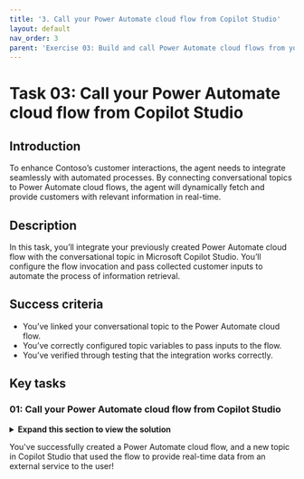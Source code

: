 ```yaml
---
title: '3. Call your Power Automate cloud flow from Copilot Studio'
layout: default
nav_order: 3
parent: 'Exercise 03: Build and call Power Automate cloud flows from your copilot'
---
```


# Task 03: Call your Power Automate cloud flow from Copilot Studio

## Introduction

To enhance Contoso’s customer interactions, the agent needs to integrate seamlessly with automated processes. By connecting conversational topics to Power Automate cloud flows, the agent will dynamically fetch and provide customers with relevant information in real-time.

## Description

In this task, you’ll integrate your previously created Power Automate cloud flow with the conversational topic in Microsoft Copilot Studio. You’ll configure the flow invocation and pass collected customer inputs to automate the process of information retrieval.

## Success criteria

-   You’ve linked your conversational topic to the Power Automate cloud flow.
-   You’ve correctly configured topic variables to pass inputs to the flow.
-   You’ve verified through testing that the integration works correctly.


## Key tasks

### 01: Call your Power Automate cloud flow from Copilot Studio

<details markdown="block"> 
  <summary><strong>Expand this section to view the solution</strong></summary> 

<!--
1. Go back to your tab for Copilot Studio.

1. In the **Save and refresh** dialog, select **Done** to update the flow list with the one you just created. You can also manually refresh the page.

	![b84p7yfo.jpg](../../media/b84p7yfo.jpg)

1. If needed, select the **+** button under the **Question** node again, select **Add an Action**, then select the **Get Ticket Status (@lab.User.FirstName @lab.User.LastName)** flow.

	![vr59wkix.jpg](../../media/vr59wkix.jpg)

	{: .note }
	> A new **Action** node will be added.
	>
	> If the flow requires an input, it requests the value to be selected. The flow you created in the previous steps requires the **TicketNumber** input. Therefore, we need to add this input into the Power Automate action by selecting the variable containing the value from the user, which is **TicketNumber** from earlier in the lab.

	{: .warning }
	> If you don't see the flow you created, **Save** the topic, refresh the page, then try again.
-->
1. In the new **Action** node, under **Power Automate inputs**, select the ellipsis **(...)** next to **Enter or select a value**, then select the **TicketNumber** variable.

	![dmk2ex2j.jpg](../../media/dmk2ex2j.jpg)
	
	{: .note }
	> This is now connected to the Power Automate flow, and outputs the result from Power Automate into the **SNTicketInfo** variable.

	{: .important }
	> **Pro tips**: 
	> - If latency is expected from your integration, go the action's properties and add a latency message , for example: `I'm getting these details for you. Hold on...` 
	> - Consider using HTTP requests and connectors directly in Microsoft Copilot Studio to avoid the added latency of invoking and running a cloud flow in Power Automate.

1. As ServiceNow will return the full details of the incident in a **JSON** format, you need to parse it so that Copilot Studio fully understands its content based on its schema.

	Under the **Action** node, select the **+** button, select **Variable Management**, then select **Parse value**.

	![uvkwqa17.jpg](../../media/uvkwqa17.jpg)

	{: .note }
	> To parse the JSON you can use the Rest API Explorer in ServiceNow to get the structure of the body, or get the schema from a sample payload. For the exercise, we're providing sample ServiceNow data.

1. Under **Parse value**, select the ellipsis **(...)**, then select the **SNTicketInfo** variable.

	![cqtmqp3c.jpg](../../media/cqtmqp3c.jpg)

1. For **Data type**, select **From sample data** from the dropdown menu.

1. Select **Get schema from sample JSON**.

	![s02aculz.jpg](../../media/s02aculz.jpg)

1. Paste the schema below.

	{: .warning }
	> Use the **Copy** option on the following code block and paste it with **Ctrl+V**, rather than use **Type**.

	```json
	{
    	"parent": "",
    	"made_sla": "true",
    	"caused_by": "",
    	"watch_list": "",
    	"upon_reject": "Cancel all future Tasks",
    	"sys_updated_on": "2018-12-12 23:18:55",
    	"child_incidents": "0",
    	"hold_reason": "",
    	"origin_table": "",
    	"task_effective_number": "INC0009005",
    	"approval_history": "",
    	"number": "INC0009005",
    	"resolved_by": "",
    	"sys_updated_by": "admin",
    	"opened_by": "System Administrator",
    	"user_input": "",
    	"sys_created_on": "2018-08-31 21:35:45",
    	"sys_domain": "global",
    	"state": "New",
    	"route_reason": "",
    	"sys_created_by": "admin",
    	"knowledge": "false",
    	"order": "",
    	"calendar_stc": "",
    	"closed_at": "",
    	"cmdb_ci": "",
    	"delivery_plan": "",
    	"contract": "",
    	"impact": "1 - High",
    	"active": "true",
    	"work_notes_list": "",
    	"business_service": "",
    	"business_impact": "",
    	"priority": "1 - Critical",
    	"sys_domain_path": "/",
    	"rfc": "",
    	"time_worked": "",
    	"expected_start": "",
    	"opened_at": "2018-08-31 21:35:21",
    	"business_duration": "",
    	"group_list": "",
    	"work_end": "",
    	"caller_id": "David Miller",
    	"reopened_time": "",
    	"resolved_at": "",
    	"approval_set": "",
    	"subcategory": "Email",
    	"work_notes": "2018-12-12 23:18:42 - System Administrator (Work notes)\nupdated the priority to high based on the criticality of the Incident.\n\n",
    	"universal_request": "",
    	"short_description": "Email server is down.",
    	"correlation_display": "",
    	"delivery_task": "",
    	"work_start": "",
    	"assignment_group": "",
    	"additional_assignee_list": "",
    	"business_stc": "",
    	"cause": "",
    	"description": "Unable to send or receive emails.",
    	"origin_id": "",
    	"calendar_duration": "",
    	"close_notes": "",
    	"notify": "Do Not Notify",
    	"service_offering": "",
    	"sys_class_name": "Incident",
    	"closed_by": "",
    	"follow_up": "",
    	"parent_incident": "",
    	"sys_id": "ed92e8d173d023002728660c4cf6a7bc",
    	"reopened_by": "",
    	"incident_state": "New",
    	"urgency": "1 - High",
    	"problem_id": "",
    	"company": "",
    	"reassignment_count": "0",
    	"activity_due": "2018-12-13 01:18:55",
    	"assigned_to": "",
    	"severity": "3 - Low",
    	"comments": "",
    	"approval": "Not Yet Requested",
    	"sla_due": "UNKNOWN",
    	"comments_and_work_notes": "2018-12-12 23:18:42 - System Administrator (Work notes)\nupdated the priority to high based on the criticality of the Incident.\n\n",
    	"due_date": "",
    	"sys_mod_count": "3",
    	"reopen_count": "0",
    	"sys_tags": "",
    	"escalation": "Normal",
    	"upon_approval": "Proceed to Next Task",
    	"correlation_id": "",
    	"location": "",
    	"category": "Software"
	}
	```

1. Select **Confirm**.

	![c9nq4vbp.jpg](../../media/c9nq4vbp.jpg)

1. Still in the **Parse value** node, under **Save as**, select **Select a variable**, then select **Create a new variable**.

	![6zeb9407.jpg](../../media/6zeb9407.jpg)

1. Select the new **Var1** variable, then for **Variable name** enter `SNTicketInfoParsed`.

	{: .note }
	> The variable type will automatically be set based on its schema (**record**).

1. Under the **Parse value** node, add a new **Message** node, then enter the following message:

	```
	The status of ticket {Topic.TicketNumber} ({Topic.SNTicketInfoParsed.short_description}) is {Topic.SNTicketInfoParsed.state}.
	```

	![b77703py.jpg](../../media/b77703py.jpg)

	{: .important }
	> You can bold key information either with the command bar or by surrounding the text with **.
	>
	> Copilot Studio and some channels support [Markdown](https://www.markdownguide.org/) for simple formatting.

	{: .note }
	> You can look above at the sample JSON to see what data would be returned in what value.

1. Under the **Message** node, select the **+** button, select **Topic management**, select **Go to another topic**, then select **End of Conversation**.

	![sosvnks5.jpg](../../media/sosvnks5.jpg)

1. Select **Save** in the upper-right part of the canvas to save the topic.

1. Select the refresh icon in the upper-right corner of the **Test your agent** pane to start a new conversation.

1. Test it out by entering the following prompt:

    ```
	What is the status of my ticket INC0007001?
	```

    ![3hxzkcsj.jpg](../../media/3hxzkcsj.jpg)

</details>

You've successfully created a Power Automate cloud flow, and a new topic in Copilot Studio that used the flow to provide real-time data from an external service to the user!
